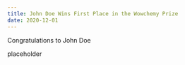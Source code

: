 ```yaml
---
title: John Doe Wins First Place in the Wowchemy Prize
date: 2020-12-01
---
```


Congratulations to John Doe

<!--more-->

placeholder 
